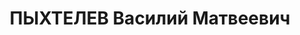 ---
title: ПЫХТЕЛЕВ Василий Матвеевич
description: '1890 г. р., член партии с 1918 г., образование начальное, председатель
  Кизеловского городского Совета

  арестован 12.01.1937, осужден к 10 годам ИТЛ. (ГОПАПО. Ф. 641/1. Оп. 1. Д. 12298).'
---